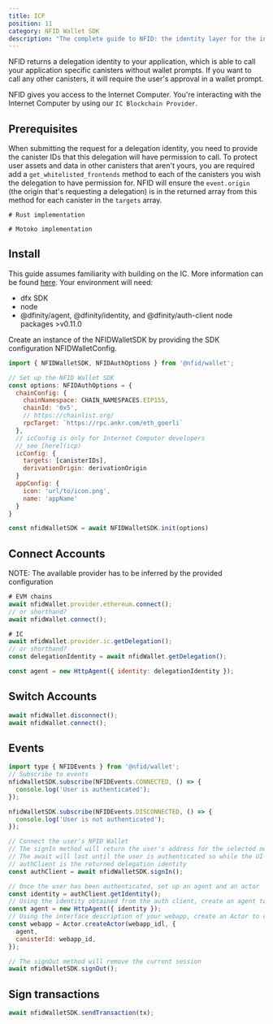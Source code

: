 ```yaml
---
title: ICP
position: 11
category: NFID Wallet SDK
description: "The complete guide to NFID: the identity layer for the internet."
---
```


NFID returns a delegation identity to your application, which is able to call your application specific canisters without wallet prompts. If you want to call any other canisters, it will require the user's approval in a wallet prompt.

NFID gives you access to the Internet Computer. You're interacting with the Internet Computer by using our `IC Blockchain Provider`.

## Prerequisites
When submitting the request for a delegation identity, you need to provide the canister IDs that this delegation will have permission to call. To protect user assets and data in other canisters that aren't yours, you are required add a `get_whitelisted_frontends` method to each of the canisters you wish the delegation to have permission for. NFID will ensure the `event.origin` (the origin that's requesting a delegation) is in the returned array from this method for each canister in the `targets` array.

```
# Rust implementation

# Motoko implementation
```

## Install
This guide assumes familiarity with building on the IC. More information can be found [here](https://internetcomputer.org/docs/current/developer-docs/build/install-upgrade-remove). Your environment will need:
- dfx SDK
- node
- @dfinity/agent, @dfinity/identity, and @dfinity/auth-client node packages >v0.11.0

Create an instance of the NFIDWalletSDK by providing the SDK configuration NFIDWalletConfig.

```javascript
import { NFIDWalletSDK, NFIDAuthOptions } from '@nfid/wallet';

// Set up the NFID Wallet SDK
const options: NFIDAuthOptions = {
  chainConfig: {
    chainNamespace: CHAIN_NAMESPACES.EIP155,
    chainId: '0x5',
    // https://chainlist.org/
    rpcTarget: `https://rpc.ankr.com/eth_goerli`
  },
  // icConfig is only for Internet Computer developers
  // see [here](icp)
  icConfig: {
    targets: [canisterIDs],
    derivationOrigin: derivationOrigin
  }
  appConfig: {
    icon: 'url/to/icon.png',
    name: 'appName'
  }
}

const nfidWalletSDK = await NFIDWalletSDK.init(options)
```

## Connect Accounts

NOTE: The available provider has to be inferred by the provided configuration

```javascript
# EVM chains
await nfidWallet.provider.ethereum.connect();
// or shorthand?
await nfidWallet.connect();

# IC
await nfidWallet.provider.ic.getDelegation();
// or shorthand?
const delegationIdentity = await nfidWallet.getDelegation();

const agent = new HttpAgent({ identity: delegationIdentity });

```

## Switch Accounts

```javascript
await nfidWallet.disconnect();
await nfidWallet.connect();
```


## Events
```javascript
import type { NFIDEvents } from '@nfid/wallet';
// Subscribe to events
nfidWalletSDK.subscribe(NFIDEvents.CONNECTED, () => {
  console.log('User is authenticated');
});

nfidWalletSDK.subscribe(NFIDEvents.DISCONNECTED, () => {
  console.log('User is not authenticated');
});

// Connect the user's NFID Wallet
// The signIn method will return the user's address for the selected network
// The await will last until the user is authenticated so while the UI modal is displayed
// authClient is the returned delegation identity
const authClient = await nfidWalletSDK.signIn();

// Once the user has been authenticated, set up an agent and an actor
const identity = authClient.getIdentity();
// Using the identity obtained from the auth client, create an agent to interact with the IC
const agent = new HttpAgent({ identity });
// Using the interface description of your webapp, create an Actor to call its service methods
const webapp = Actor.createActor(webapp_idl, {
  agent,
  canisterId: webapp_id,
});

// The signOut method will remove the current session
await nfidWalletSDK.signOut();
```

## Sign transactions
```javascript
await nfidWalletSDK.sendTransaction(tx);
```
